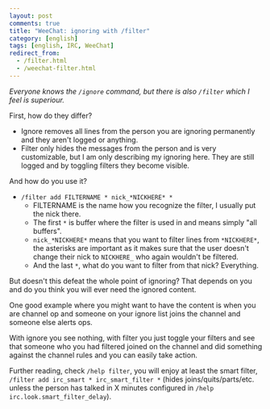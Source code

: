 ```yaml
---
layout: post
comments: true
title: "WeeChat: ignoring with /filter"
category: [english]
tags: [english, IRC, WeeChat]
redirect_from:
  - /filter.html
  - /weechat-filter.html
---
```


*Everyone knows the `/ignore` command, but there is also `/filter` which
I feel is superiour.*

First, how do they differ?
* Ignore removes all lines from the person you are ignoring permanently and
  they aren't logged or anything.
* Filter only hides the messages from the person and is very customizable,
  but I am only describing my ignoring here. They are still logged and
  by toggling filters they become visible.

And how do you use it? 
* `/filter add FILTERNAME * nick_*NICKHERE* *`
    * FILTERNAME is the name how you recognize the filter, I usually put
      the nick there.
    * The first `*` is buffer where the filter is used in and means simply
      "all buffers".
    * `nick_*NICKHERE*` means that you want to filter lines from
      `*NICKHERE*`, the asterisks are important as it makes sure that the
      user doesn't change their nick to `NICKHERE_` who again wouldn't be
      filtered.
    * And the last `*`, what do you want to filter from that nick?
      Everything.

But doesn't this defeat the whole point of ignoring? That depends on you
and do you think you will ever need the ignored content.

One good example where you might want to have the content is when you are
channel op and someone on your ignore list joins the channel and someone
else alerts ops.

With ignore you see nothing, with filter you just toggle your filters and
see that someone who you had filtered joined on the channel and did
something against the channel rules and you can easily take action.

Further reading, check `/help filter`, you will enjoy at least
the smart filter, `/filter add irc_smart * irc_smart_filter *` (hides
joins/quits/parts/etc. unless the person has talked in X minutes configured
in `/help irc.look.smart_filter_delay`).
